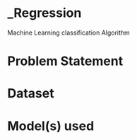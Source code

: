 # _Regression
Machine Learning classification Algorithm
# Problem Statement

# Dataset

# Model(s) used
